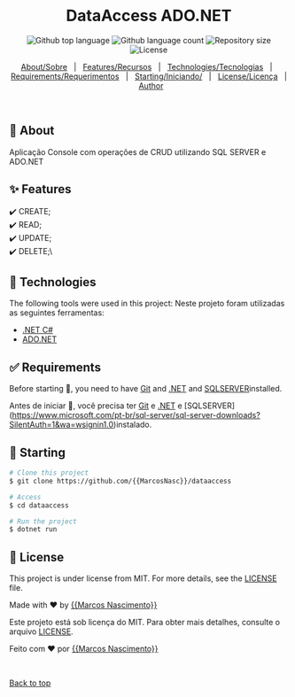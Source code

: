 <div align="center" id="top"> 
  <!-- <img src="./.github/app.gif" alt="DataAccess" /> -->

&#xa0;

  <!-- <a href="https://dataaccess.netlify.app">Demo</a> -->
</div>

<h1 align="center">DataAccess ADO.NET</h1>

<p align="center">
  <img alt="Github top language" src="https://img.shields.io/github/languages/top/{{MarcosNasc}}/dataaccess?color=56BEB8">

  <img alt="Github language count" src="https://img.shields.io/github/languages/count/{{MarcosNasc}}/dataaccess?color=56BEB8">

  <img alt="Repository size" src="https://img.shields.io/github/repo-size/{{MarcosNasc}}/dataaccess?color=56BEB8">

  <img alt="License" src="https://img.shields.io/github/license/{{MarcosNasc}}/dataaccess?color=56BEB8">

  <!-- <img alt="Github issues" src="https://img.shields.io/github/issues/{{YOUR_GITHUB_USERNAME}}/dataaccess?color=56BEB8" /> -->

  <!-- <img alt="Github forks" src="https://img.shields.io/github/forks/{{YOUR_GITHUB_USERNAME}}/dataaccess?color=56BEB8" /> -->

  <!-- <img alt="Github stars" src="https://img.shields.io/github/stars/{{YOUR_GITHUB_USERNAME}}/dataaccess?color=56BEB8" /> -->
</p>

<!-- Status -->

<!-- <h4 align="center">
	🚧  DataAccess 🚀 Under construction...  🚧
</h4>

<hr> -->

<p align="center">
  <a href="#dart-about">About/Sobre</a> &#xa0; | &#xa0; 
  <a href="#sparkles-features">Features/Recursos</a> &#xa0; | &#xa0;
  <a href="#rocket-technologies">Technologies/Tecnologias</a> &#xa0; | &#xa0;
  <a href="#white_check_mark-requirements">Requirements/Requerimentos</a> &#xa0; | &#xa0;
  <a href="#checkered_flag-starting">Starting/Iniciando/</a> &#xa0; | &#xa0;
  <a href="#memo-license">License/Licença</a> &#xa0; | &#xa0;
  <a href="https://github.com/{{YOUR_GITHUB_USERNAME}}" target="_blank">Author</a>
</p>

<br>

## :dart: About

Aplicação Console com operações de CRUD utilizando SQL SERVER e ADO.NET

## :sparkles: Features

:heavy_check_mark: CREATE;\
:heavy_check_mark: READ;\
:heavy_check_mark: UPDATE;\
:heavy_check_mark: DELETE;\

## :rocket: Technologies

The following tools were used in this project:
Neste projeto foram utilizadas as seguintes ferramentas:

- [.NET C#](https://docs.microsoft.com/pt-br/dotnet/)
- [ADO.NET](https://docs.microsoft.com/pt-br/dotnet/framework/data/adonet/)

## :white_check_mark: Requirements

Before starting :checkered_flag:, you need to have [Git](https://git-scm.com) and [.NET](https://dotnet.microsoft.com/en-us/download) and [SQLSERVER](https://www.microsoft.com/pt-br/sql-server/sql-server-downloads?SilentAuth=1&wa=wsignin1.0)installed.

Antes de iniciar :checkered_flag:, você precisa ter [Git](https://git-scm.com) e [.NET](https://dotnet.microsoft.com/en-us/download) e [SQLSERVER] (https://www.microsoft.com/pt-br/sql-server/sql-server-downloads?SilentAuth=1&wa=wsignin1.0)instalado.

## :checkered_flag: Starting

```bash
# Clone this project
$ git clone https://github.com/{{MarcosNasc}}/dataaccess

# Access
$ cd dataaccess

# Run the project
$ dotnet run

```

## :memo: License

This project is under license from MIT. For more details, see the [LICENSE](LICENSE.md) file.

Made with :heart: by <a href="https://github.com/{{MarcosNasc}}" target="_blank">{{Marcos Nascimento}}</a>

Este projeto está sob licença do MIT. Para obter mais detalhes, consulte o arquivo [LICENSE](LICENSE.md).

Feito com :heart: por <a href="https://github.com/{{MarcosNasc}}" target="_blank">{{Marcos Nascimento}}</a>

&#xa0;

<a href="#top">Back to top</a>
